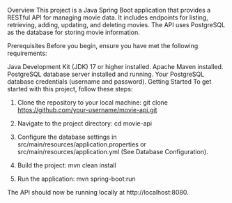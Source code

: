 Overview
This project is a Java Spring Boot application that provides a RESTful API for managing movie data. It includes endpoints for listing, retrieving, adding, updating, and deleting movies. The API uses PostgreSQL as the database for storing movie information.

Prerequisites
Before you begin, ensure you have met the following requirements:

Java Development Kit (JDK) 17 or higher installed.
Apache Maven installed.
PostgreSQL database server installed and running.
Your PostgreSQL database credentials (username and password).
Getting Started
To get started with this project, follow these steps:

1. Clone the repository to your local machine:
git clone https://github.com/your-username/movie-api.git

2. Navigate to the project directory:
cd movie-api

3. Configure the database settings in src/main/resources/application.properties or src/main/resources/application.yml (See Database Configuration).

4. Build the project:
mvn clean install

5. Run the application:
mvn spring-boot:run

The API should now be running locally at http://localhost:8080.
